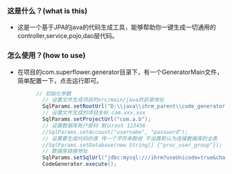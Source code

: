### 这是什么？(what is this)

+ 这是一个基于JPA的java的代码生成工具，能够帮助你一键生成一切通用的controller,service,pojo,dao层代码。

### 怎么使用？(how to use)

+ 在项目的com.superflower.generator目录下，有一个GeneratorMain文件，简单配置一下，点击运行即可。

  ```java
  	    // 初始化参数
          // 设置文件生成项目的src/main/java的目录地址
          SqlParams.setRootUrl("D:\\java\\ihrm_parent\\code_generator\\src\\main\\java");
          // 设置文件生成的项目坐标 com.xxx.xxx
          SqlParams.setProjectUrl("com.a.b");
          // 设置数据库账户密码 默认root 123456
          //SqlParams.setAccount("username", "password");
          // 设置要生成代码的表 传一个字符串数组 不设置默认为连接数据库的全表
          //SqlParams.setDatabase(new String[] {"proc_user_group"});
          // 数据库链接地址
          SqlParams.setSqlUrl("jdbc:mysql:///ihrm?useUnicode=true&characterEncoding=utf8");
          CodeGenerator.execute();
  ```

  